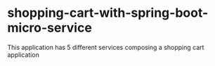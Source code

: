 # shopping-cart-with-spring-boot-micro-service
This application has 5 different services composing a shopping cart application
